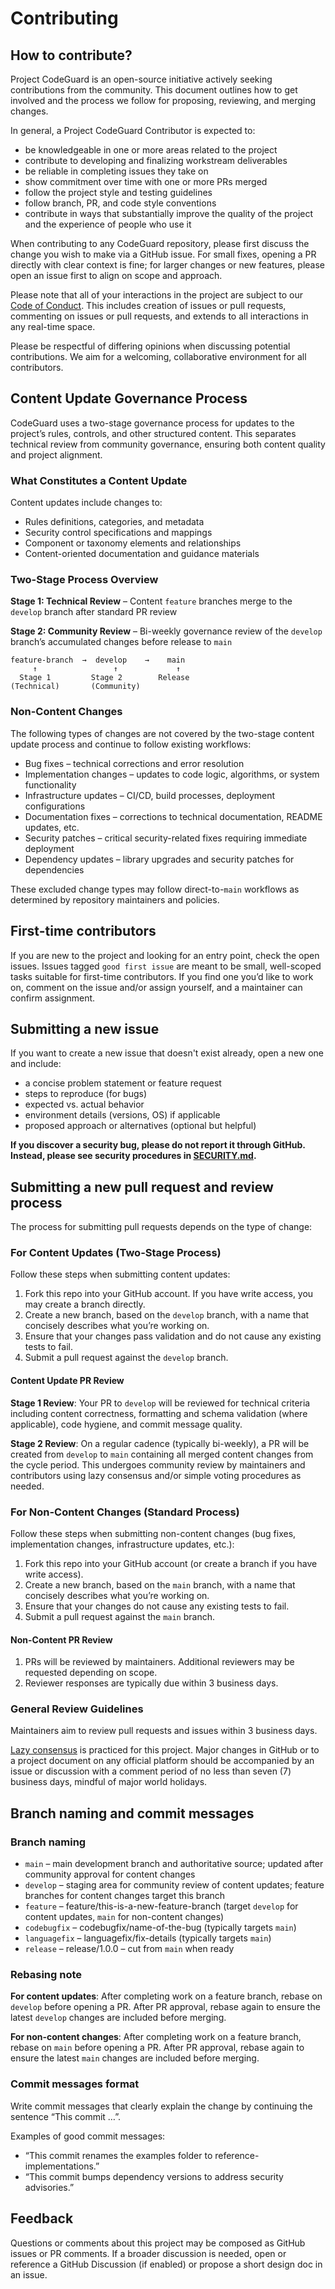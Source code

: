 # Contributing

## How to contribute?

Project CodeGuard is an open-source initiative actively seeking contributions from the community. This document outlines how to get involved and the process we follow for proposing, reviewing, and merging changes.

In general, a Project CodeGuard Contributor is expected to:
- be knowledgeable in one or more areas related to the project
- contribute to developing and finalizing workstream deliverables
- be reliable in completing issues they take on
- show commitment over time with one or more PRs merged
- follow the project style and testing guidelines
- follow branch, PR, and code style conventions
- contribute in ways that substantially improve the quality of the project and the experience of people who use it

When contributing to any CodeGuard repository, please first discuss the change you wish to make via a GitHub issue. For small fixes, opening a PR directly with clear context is fine; for larger changes or new features, please open an issue first to align on scope and approach.

Please note that all of your interactions in the project are subject to our [Code of Conduct](CODE_OF_CONDUCT.md). This includes creation of issues or pull requests, commenting on issues or pull requests, and extends to all interactions in any real-time space.

Please be respectful of differing opinions when discussing potential contributions. We aim for a welcoming, collaborative environment for all contributors.

## Content Update Governance Process

CodeGuard uses a two-stage governance process for updates to the project’s rules, controls, and other structured content. This separates technical review from community governance, ensuring both content quality and project alignment.

### What Constitutes a Content Update

Content updates include changes to:
- Rules definitions, categories, and metadata
- Security control specifications and mappings
- Component or taxonomy elements and relationships
- Content-oriented documentation and guidance materials

### Two-Stage Process Overview

**Stage 1: Technical Review** – Content `feature` branches merge to the `develop` branch after standard PR review

**Stage 2: Community Review** – Bi-weekly governance review of the `develop` branch’s accumulated changes before release to `main`

```
feature-branch  →  develop    →    main
     ↑                 ↑             ↑
  Stage 1         Stage 2        Release
(Technical)       (Community)
```

### Non-Content Changes

The following types of changes are not covered by the two-stage content update process and continue to follow existing workflows:
- Bug fixes – technical corrections and error resolution
- Implementation changes – updates to code logic, algorithms, or system functionality
- Infrastructure updates – CI/CD, build processes, deployment configurations
- Documentation fixes – corrections to technical documentation, README updates, etc.
- Security patches – critical security-related fixes requiring immediate deployment
- Dependency updates – library upgrades and security patches for dependencies

These excluded change types may follow direct-to-`main` workflows as determined by repository maintainers and policies.

## First-time contributors

If you are new to the project and looking for an entry point, check the open issues. Issues tagged `good first issue` are meant to be small, well-scoped tasks suitable for first-time contributors. If you find one you’d like to work on, comment on the issue and/or assign yourself, and a maintainer can confirm assignment.

## Submitting a new issue

If you want to create a new issue that doesn't exist already, open a new one and include:
- a concise problem statement or feature request
- steps to reproduce (for bugs)
- expected vs. actual behavior
- environment details (versions, OS) if applicable
- proposed approach or alternatives (optional but helpful)

**If you discover a security bug, please do not report it through GitHub. Instead, please see security procedures in [SECURITY.md](SECURITY.md).**

## Submitting a new pull request and review process

The process for submitting pull requests depends on the type of change:

### For Content Updates (Two-Stage Process)

Follow these steps when submitting content updates:

1. Fork this repo into your GitHub account. If you have write access, you may create a branch directly.
2. Create a new branch, based on the `develop` branch, with a name that concisely describes what you’re working on.
3. Ensure that your changes pass validation and do not cause any existing tests to fail.
4. Submit a pull request against the `develop` branch.

#### Content Update PR Review

**Stage 1 Review**: Your PR to `develop` will be reviewed for technical criteria including content correctness, formatting and schema validation (where applicable), code hygiene, and commit message quality.

**Stage 2 Review**: On a regular cadence (typically bi-weekly), a PR will be created from `develop` to `main` containing all merged content changes from the cycle period. This undergoes community review by maintainers and contributors using lazy consensus and/or simple voting procedures as needed.

### For Non-Content Changes (Standard Process)

Follow these steps when submitting non-content changes (bug fixes, implementation changes, infrastructure updates, etc.):

1. Fork this repo into your GitHub account (or create a branch if you have write access).
2. Create a new branch, based on the `main` branch, with a name that concisely describes what you’re working on.
3. Ensure that your changes do not cause any existing tests to fail.
4. Submit a pull request against the `main` branch.

#### Non-Content PR Review
1. PRs will be reviewed by maintainers. Additional reviewers may be requested depending on scope.
2. Reviewer responses are typically due within 3 business days.

### General Review Guidelines

Maintainers aim to review pull requests and issues within 3 business days.

[Lazy consensus](https://openoffice.apache.org/docs/governance/lazyConsensus.html) is practiced for this project. Major changes in GitHub or to a project document on any official platform should be accompanied by an issue or discussion with a comment period of no less than seven (7) business days, mindful of major world holidays.

## Branch naming and commit messages

### Branch naming

- `main` – main development branch and authoritative source; updated after community approval for content changes
- `develop` – staging area for community review of content updates; feature branches for content changes target this branch
- `feature` – feature/this-is-a-new-feature-branch (target `develop` for content updates, `main` for non-content changes)
- `codebugfix` – codebugfix/name-of-the-bug (typically targets `main`)
- `languagefix` – languagefix/fix-details (typically targets `main`)
- `release` – release/1.0.0 – cut from `main` when ready

### Rebasing note

**For content updates**: After completing work on a feature branch, rebase on `develop` before opening a PR. After PR approval, rebase again to ensure the latest `develop` changes are included before merging.

**For non-content changes**: After completing work on a feature branch, rebase on `main` before opening a PR. After PR approval, rebase again to ensure the latest `main` changes are included before merging.

### Commit messages format

Write commit messages that clearly explain the change by continuing the sentence “This commit …”.

Examples of good commit messages:
- “This commit renames the examples folder to reference-implementations.”
- “This commit bumps dependency versions to address security advisories.”

## Feedback

Questions or comments about this project may be composed as GitHub issues or PR comments. If a broader discussion is needed, open or reference a GitHub Discussion (if enabled) or propose a short design doc in an issue.